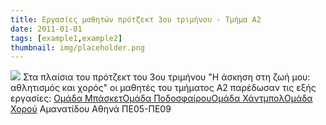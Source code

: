 ```yaml
---
title: Εργασίες μαθητών πρότζεκτ 3ου τριμήνου - Τμήμα Α2
date: 2011-01-01
tags: [example1,example2]
thumbnail: img/placeholder.png
---
```

![](http://4.bp.blogspot.com/-Rx1PoPZ34Pw/VTf4b7nUQFI/AAAAAAAAAUY/2lUlk87gBkM/s1600/ergasies%2Bmathitwn.jpg) 
Στα πλαίσια του πρότζεκτ του 3ου τριμήνου "Η άσκηση στη ζωή μου: αθλητισμός και χορός" οι μαθητές του τμήματος Α2 παρέδωσαν τις εξής εργασίες: 
[Ομάδα Μπάσκετ](https://drive.google.com/open?id=1mSgrnaiFIqwkNgMQLZn_XzxZ2IVYL89k-xuNxAVIcXc&authuser=0)[Ομάδα Ποδοσφαίρου](https://drive.google.com/open?id=176NP5kMqUQ-84rErPbx736nBWg-wTS7yvFfrajTC5jY&authuser=0)[Ομάδα Χάντμπολ](https://docs.google.com/presentation/d/16FXk4uK7bnEc_HtL1rqx1cdSgQq2amcBhFoELb6NfHw/edit?usp=sharing)[Ομάδα Χορού](https://docs.google.com/presentation/d/1AtHHRakxYms1CmOondWJJ4S39CusDf5uKEnW2DhnBas/edit?usp=sharing) 
Αμανατίδου Αθηνά ΠΕ05-ΠΕ09
